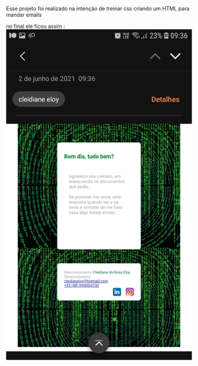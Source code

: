 Esse projeto foi realizado na intenção de treinar css criando um HTML para mandar emails

no final ele ficou assim :
![alt text](imagens/projeto.jpeg)

